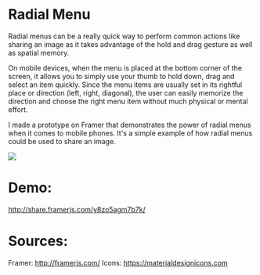 # Radial Menu

Radial menus can be a really quick way to perform common actions like sharing an image as it takes advantage of the hold and drag gesture as well as spatial memory.

On mobile devices, when the menu is placed at the bottom corner of the screen, it allows you to simply use your thumb to hold down, drag and select an item quickly. Since the menu items are usually set in its rightful place or direction (left, right, diagonal), the user can easily memorize the direction and choose the right menu item without much physical or mental effort.

I made a prototype on Framer that demonstrates the power of radial menus when it comes to mobile phones. It's a simple example of how radial menus could be used to share an image.

<img src="https://media.giphy.com/media/6j8HIS6HJZIyc/giphy.gif"/>

# Demo: 

http://share.framerjs.com/y8zo5agm7b7k/

# Sources:

Framer: http://framerjs.com/
Icons: https://materialdesignicons.com
